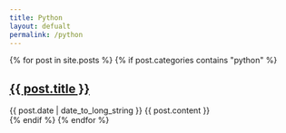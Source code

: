 ```yaml
---
title: Python
layout: defualt
permalink: /python
---
```


{% for post in site.posts %}
{% if post.categories contains "python" %}
  <article>
    <h2>
      <a href="{{ post.url }}">
        {{ post.title }}
      </a>
    </h2>
    <time datetime="{{ post.date | date: "%Y-%m-%d" }}">{{ post.date | date_to_long_string }}</time>
    {{ post.content }}
  </article>
{% endif %}
{% endfor %}
